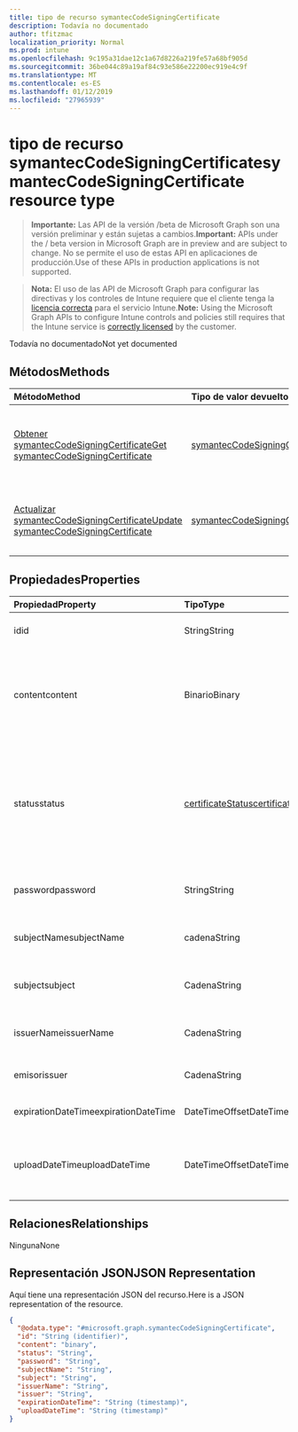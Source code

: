 ```yaml
---
title: tipo de recurso symantecCodeSigningCertificate
description: Todavía no documentado
author: tfitzmac
localization_priority: Normal
ms.prod: intune
ms.openlocfilehash: 9c195a31dae12c1a67d8226a219fe57a68bf905d
ms.sourcegitcommit: 36be044c89a19af84c93e586e22200ec919e4c9f
ms.translationtype: MT
ms.contentlocale: es-ES
ms.lasthandoff: 01/12/2019
ms.locfileid: "27965939"
---
```

# <a name="symanteccodesigningcertificate-resource-type"></a><span data-ttu-id="6f04f-103">tipo de recurso symantecCodeSigningCertificate</span><span class="sxs-lookup"><span data-stu-id="6f04f-103">symantecCodeSigningCertificate resource type</span></span>

> <span data-ttu-id="6f04f-104">**Importante:** Las API de la versión /beta de Microsoft Graph son una versión preliminar y están sujetas a cambios.</span><span class="sxs-lookup"><span data-stu-id="6f04f-104">**Important:** APIs under the / beta version in Microsoft Graph are in preview and are subject to change.</span></span> <span data-ttu-id="6f04f-105">No se permite el uso de estas API en aplicaciones de producción.</span><span class="sxs-lookup"><span data-stu-id="6f04f-105">Use of these APIs in production applications is not supported.</span></span>

> <span data-ttu-id="6f04f-106">**Nota:** El uso de las API de Microsoft Graph para configurar las directivas y los controles de Intune requiere que el cliente tenga la [licencia correcta](https://go.microsoft.com/fwlink/?linkid=839381) para el servicio Intune.</span><span class="sxs-lookup"><span data-stu-id="6f04f-106">**Note:** Using the Microsoft Graph APIs to configure Intune controls and policies still requires that the Intune service is [correctly licensed](https://go.microsoft.com/fwlink/?linkid=839381) by the customer.</span></span>

<span data-ttu-id="6f04f-107">Todavía no documentado</span><span class="sxs-lookup"><span data-stu-id="6f04f-107">Not yet documented</span></span>
## <a name="methods"></a><span data-ttu-id="6f04f-108">Métodos</span><span class="sxs-lookup"><span data-stu-id="6f04f-108">Methods</span></span>
|<span data-ttu-id="6f04f-109">Método</span><span class="sxs-lookup"><span data-stu-id="6f04f-109">Method</span></span>|<span data-ttu-id="6f04f-110">Tipo de valor devuelto</span><span class="sxs-lookup"><span data-stu-id="6f04f-110">Return Type</span></span>|<span data-ttu-id="6f04f-111">Descripción</span><span class="sxs-lookup"><span data-stu-id="6f04f-111">Description</span></span>|
|:---|:---|:---|
|[<span data-ttu-id="6f04f-112">Obtener symantecCodeSigningCertificate</span><span class="sxs-lookup"><span data-stu-id="6f04f-112">Get symantecCodeSigningCertificate</span></span>](../api/intune-apps-symanteccodesigningcertificate-get.md)|[<span data-ttu-id="6f04f-113">symantecCodeSigningCertificate</span><span class="sxs-lookup"><span data-stu-id="6f04f-113">symantecCodeSigningCertificate</span></span>](../resources/intune-apps-symanteccodesigningcertificate.md)|<span data-ttu-id="6f04f-114">Leer las propiedades y las relaciones del objeto [symantecCodeSigningCertificate](../resources/intune-apps-symanteccodesigningcertificate.md) .</span><span class="sxs-lookup"><span data-stu-id="6f04f-114">Read properties and relationships of the [symantecCodeSigningCertificate](../resources/intune-apps-symanteccodesigningcertificate.md) object.</span></span>|
|[<span data-ttu-id="6f04f-115">Actualizar symantecCodeSigningCertificate</span><span class="sxs-lookup"><span data-stu-id="6f04f-115">Update symantecCodeSigningCertificate</span></span>](../api/intune-apps-symanteccodesigningcertificate-update.md)|[<span data-ttu-id="6f04f-116">symantecCodeSigningCertificate</span><span class="sxs-lookup"><span data-stu-id="6f04f-116">symantecCodeSigningCertificate</span></span>](../resources/intune-apps-symanteccodesigningcertificate.md)|<span data-ttu-id="6f04f-117">Actualizar las propiedades de un objeto [symantecCodeSigningCertificate](../resources/intune-apps-symanteccodesigningcertificate.md) .</span><span class="sxs-lookup"><span data-stu-id="6f04f-117">Update the properties of a [symantecCodeSigningCertificate](../resources/intune-apps-symanteccodesigningcertificate.md) object.</span></span>|

## <a name="properties"></a><span data-ttu-id="6f04f-118">Propiedades</span><span class="sxs-lookup"><span data-stu-id="6f04f-118">Properties</span></span>
|<span data-ttu-id="6f04f-119">Propiedad</span><span class="sxs-lookup"><span data-stu-id="6f04f-119">Property</span></span>|<span data-ttu-id="6f04f-120">Tipo</span><span class="sxs-lookup"><span data-stu-id="6f04f-120">Type</span></span>|<span data-ttu-id="6f04f-121">Descripción</span><span class="sxs-lookup"><span data-stu-id="6f04f-121">Description</span></span>|
|:---|:---|:---|
|<span data-ttu-id="6f04f-122">id</span><span class="sxs-lookup"><span data-stu-id="6f04f-122">id</span></span>|<span data-ttu-id="6f04f-123">String</span><span class="sxs-lookup"><span data-stu-id="6f04f-123">String</span></span>|<span data-ttu-id="6f04f-124">La clave de la entidad.</span><span class="sxs-lookup"><span data-stu-id="6f04f-124">The key of the entity.</span></span>|
|<span data-ttu-id="6f04f-125">content</span><span class="sxs-lookup"><span data-stu-id="6f04f-125">content</span></span>|<span data-ttu-id="6f04f-126">Binario</span><span class="sxs-lookup"><span data-stu-id="6f04f-126">Binary</span></span>|<span data-ttu-id="6f04f-127">El certificado de firma de código de Symantec de Windows en el formato de datos sin procesar.</span><span class="sxs-lookup"><span data-stu-id="6f04f-127">The Windows Symantec Code-Signing Certificate in the raw data format.</span></span>|
|<span data-ttu-id="6f04f-128">status</span><span class="sxs-lookup"><span data-stu-id="6f04f-128">status</span></span>|[<span data-ttu-id="6f04f-129">certificateStatus</span><span class="sxs-lookup"><span data-stu-id="6f04f-129">certificateStatus</span></span>](../resources/intune-apps-certificatestatus.md)|<span data-ttu-id="6f04f-130">El estado de Cert aprovisiona o no configurado.</span><span class="sxs-lookup"><span data-stu-id="6f04f-130">The Cert Status Provisioned or not Provisioned.</span></span> <span data-ttu-id="6f04f-131">Los valores posibles son: `notProvisioned` y `provisioned`.</span><span class="sxs-lookup"><span data-stu-id="6f04f-131">Possible values are: `notProvisioned`, `provisioned`.</span></span>|
|<span data-ttu-id="6f04f-132">password</span><span class="sxs-lookup"><span data-stu-id="6f04f-132">password</span></span>|<span data-ttu-id="6f04f-133">String</span><span class="sxs-lookup"><span data-stu-id="6f04f-133">String</span></span>|<span data-ttu-id="6f04f-134">La contraseña requerida para el archivo .pfx.</span><span class="sxs-lookup"><span data-stu-id="6f04f-134">The Password required for .pfx file.</span></span>|
|<span data-ttu-id="6f04f-135">subjectName</span><span class="sxs-lookup"><span data-stu-id="6f04f-135">subjectName</span></span>|<span data-ttu-id="6f04f-136">cadena</span><span class="sxs-lookup"><span data-stu-id="6f04f-136">String</span></span>|<span data-ttu-id="6f04f-137">El nombre de sujeto para el certificado.</span><span class="sxs-lookup"><span data-stu-id="6f04f-137">The Subject Name for the cert.</span></span>|
|<span data-ttu-id="6f04f-138">subject</span><span class="sxs-lookup"><span data-stu-id="6f04f-138">subject</span></span>|<span data-ttu-id="6f04f-139">Cadena</span><span class="sxs-lookup"><span data-stu-id="6f04f-139">String</span></span>|<span data-ttu-id="6f04f-140">El valor de asunto para el certificado.</span><span class="sxs-lookup"><span data-stu-id="6f04f-140">The Subject value for the cert.</span></span>|
|<span data-ttu-id="6f04f-141">issuerName</span><span class="sxs-lookup"><span data-stu-id="6f04f-141">issuerName</span></span>|<span data-ttu-id="6f04f-142">Cadena</span><span class="sxs-lookup"><span data-stu-id="6f04f-142">String</span></span>|<span data-ttu-id="6f04f-143">El nombre para el certificado del emisor.</span><span class="sxs-lookup"><span data-stu-id="6f04f-143">The Issuer Name for the cert.</span></span>|
|<span data-ttu-id="6f04f-144">emisor</span><span class="sxs-lookup"><span data-stu-id="6f04f-144">issuer</span></span>|<span data-ttu-id="6f04f-145">Cadena</span><span class="sxs-lookup"><span data-stu-id="6f04f-145">String</span></span>|<span data-ttu-id="6f04f-146">El valor de emisor para el certificado.</span><span class="sxs-lookup"><span data-stu-id="6f04f-146">The Issuer value for the cert.</span></span>|
|<span data-ttu-id="6f04f-147">expirationDateTime</span><span class="sxs-lookup"><span data-stu-id="6f04f-147">expirationDateTime</span></span>|<span data-ttu-id="6f04f-148">DateTimeOffset</span><span class="sxs-lookup"><span data-stu-id="6f04f-148">DateTimeOffset</span></span>|<span data-ttu-id="6f04f-149">La fecha de caducidad del certificado.</span><span class="sxs-lookup"><span data-stu-id="6f04f-149">The Cert Expiration Date.</span></span>|
|<span data-ttu-id="6f04f-150">uploadDateTime</span><span class="sxs-lookup"><span data-stu-id="6f04f-150">uploadDateTime</span></span>|<span data-ttu-id="6f04f-151">DateTimeOffset</span><span class="sxs-lookup"><span data-stu-id="6f04f-151">DateTimeOffset</span></span>|<span data-ttu-id="6f04f-152">El tipo del certificado de firma de código como Symantec Cert.</span><span class="sxs-lookup"><span data-stu-id="6f04f-152">The Type of the CodeSigning Cert as Symantec Cert.</span></span>|

## <a name="relationships"></a><span data-ttu-id="6f04f-153">Relaciones</span><span class="sxs-lookup"><span data-stu-id="6f04f-153">Relationships</span></span>
<span data-ttu-id="6f04f-154">Ninguna</span><span class="sxs-lookup"><span data-stu-id="6f04f-154">None</span></span>
## <a name="json-representation"></a><span data-ttu-id="6f04f-155">Representación JSON</span><span class="sxs-lookup"><span data-stu-id="6f04f-155">JSON Representation</span></span>
<span data-ttu-id="6f04f-156">Aquí tiene una representación JSON del recurso.</span><span class="sxs-lookup"><span data-stu-id="6f04f-156">Here is a JSON representation of the resource.</span></span>
<!-- {
  "blockType": "resource",
  "keyProperty": "id",
  "@odata.type": "microsoft.graph.symantecCodeSigningCertificate"
}
-->
``` json
{
  "@odata.type": "#microsoft.graph.symantecCodeSigningCertificate",
  "id": "String (identifier)",
  "content": "binary",
  "status": "String",
  "password": "String",
  "subjectName": "String",
  "subject": "String",
  "issuerName": "String",
  "issuer": "String",
  "expirationDateTime": "String (timestamp)",
  "uploadDateTime": "String (timestamp)"
}
```





